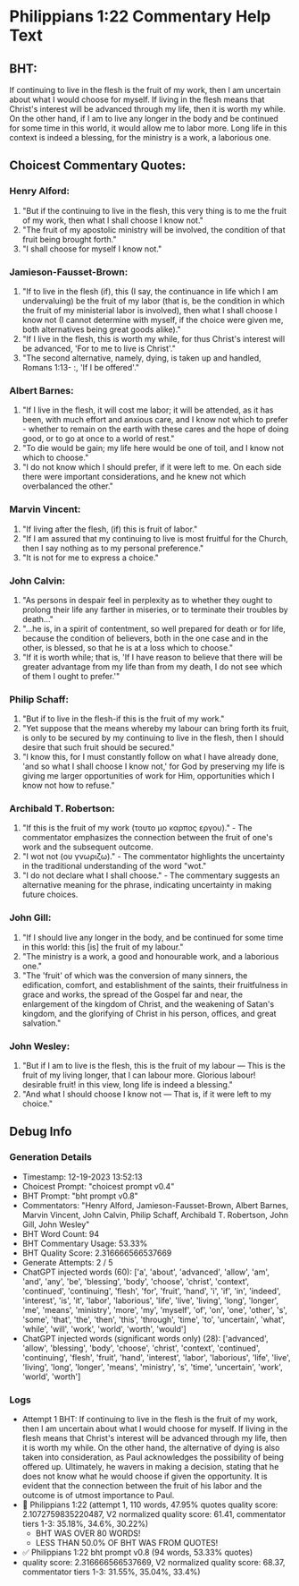 # Philippians 1:22 Commentary Help Text

## BHT:
If continuing to live in the flesh is the fruit of my work, then I am uncertain about what I would choose for myself. If living in the flesh means that Christ's interest will be advanced through my life, then it is worth my while. On the other hand, if I am to live any longer in the body and be continued for some time in this world, it would allow me to labor more. Long life in this context is indeed a blessing, for the ministry is a work, a laborious one.

## Choicest Commentary Quotes:
### Henry Alford:
1. "But if the continuing to live in the flesh, this very thing is to me the fruit of my work, then what I shall choose I know not."
2. "The fruit of my apostolic ministry will be involved, the condition of that fruit being brought forth."
3. "I shall choose for myself I know not."

### Jamieson-Fausset-Brown:
1. "If to live in the flesh (if), this (I say, the continuance in life which I am undervaluing) be the fruit of my labor (that is, be the condition in which the fruit of my ministerial labor is involved), then what I shall choose I know not (I cannot determine with myself, if the choice were given me, both alternatives being great goods alike)." 
2. "If I live in the flesh, this is worth my while, for thus Christ's interest will be advanced, 'For to me to live is Christ'." 
3. "The second alternative, namely, dying, is taken up and handled, Romans 1:13- :, 'If I be offered'."

### Albert Barnes:
1. "If I live in the flesh, it will cost me labor; it will be attended, as it has been, with much effort and anxious care, and I know not which to prefer - whether to remain on the earth with these cares and the hope of doing good, or to go at once to a world of rest."
2. "To die would be gain; my life here would be one of toil, and I know not which to choose."
3. "I do not know which I should prefer, if it were left to me. On each side there were important considerations, and he knew not which overbalanced the other."

### Marvin Vincent:
1. "If living after the flesh, (if) this is fruit of labor."
2. "If I am assured that my continuing to live is most fruitful for the Church, then I say nothing as to my personal preference."
3. "It is not for me to express a choice."

### John Calvin:
1. "As persons in despair feel in perplexity as to whether they ought to prolong their life any farther in miseries, or to terminate their troubles by death..."
2. "...he is, in a spirit of contentment, so well prepared for death or for life, because the condition of believers, both in the one case and in the other, is blessed, so that he is at a loss which to choose."
3. "If it is worth while; that is, 'If I have reason to believe that there will be greater advantage from my life than from my death, I do not see which of them I ought to prefer.'"

### Philip Schaff:
1. "But if to live in the flesh-if this is the fruit of my work."
2. "Yet suppose that the means whereby my labour can bring forth its fruit, is only to be secured by my continuing to live in the flesh, then I should desire that such fruit should be secured."
3. "I know this, for I must constantly follow on what I have already done, 'and so what I shall choose I know not,' for God by preserving my life is giving me larger opportunities of work for Him, opportunities which I know not how to refuse."

### Archibald T. Robertson:
1. "If this is the fruit of my work (τουτο μο καρπος εργου)." - The commentator emphasizes the connection between the fruit of one's work and the subsequent outcome.
2. "I wot not (ου γνωριζω)." - The commentator highlights the uncertainty in the traditional understanding of the word "wot."
3. "I do not declare what I shall choose." - The commentary suggests an alternative meaning for the phrase, indicating uncertainty in making future choices.

### John Gill:
1. "If I should live any longer in the body, and be continued for some time in this world: this [is] the fruit of my labour." 
2. "The ministry is a work, a good and honourable work, and a laborious one." 
3. "The 'fruit' of which was the conversion of many sinners, the edification, comfort, and establishment of the saints, their fruitfulness in grace and works, the spread of the Gospel far and near, the enlargement of the kingdom of Christ, and the weakening of Satan's kingdom, and the glorifying of Christ in his person, offices, and great salvation."

### John Wesley:
1. "But if I am to live is the flesh, this is the fruit of my labour — This is the fruit of my living longer, that I can labour more. Glorious labour! desirable fruit! in this view, long life is indeed a blessing."
2. "And what I should choose I know not — That is, if it were left to my choice."


## Debug Info
### Generation Details
- Timestamp: 12-19-2023 13:52:13
- Choicest Prompt: "choicest prompt v0.4"
- BHT Prompt: "bht prompt v0.8"
- Commentators: "Henry Alford, Jamieson-Fausset-Brown, Albert Barnes, Marvin Vincent, John Calvin, Philip Schaff, Archibald T. Robertson, John Gill, John Wesley"
- BHT Word Count: 94
- BHT Commentary Usage: 53.33%
- BHT Quality Score: 2.316666566537669
- Generate Attempts: 2 / 5
- ChatGPT injected words (60):
	['a', 'about', 'advanced', 'allow', 'am', 'and', 'any', 'be', 'blessing', 'body', 'choose', 'christ', 'context', 'continued', 'continuing', 'flesh', 'for', 'fruit', 'hand', 'i', 'if', 'in', 'indeed', 'interest', 'is', 'it', 'labor', 'laborious', 'life', 'live', 'living', 'long', 'longer', 'me', 'means', 'ministry', 'more', 'my', 'myself', 'of', 'on', 'one', 'other', 's', 'some', 'that', 'the', 'then', 'this', 'through', 'time', 'to', 'uncertain', 'what', 'while', 'will', 'work', 'world', 'worth', 'would']
- ChatGPT injected words (significant words only) (28):
	['advanced', 'allow', 'blessing', 'body', 'choose', 'christ', 'context', 'continued', 'continuing', 'flesh', 'fruit', 'hand', 'interest', 'labor', 'laborious', 'life', 'live', 'living', 'long', 'longer', 'means', 'ministry', 's', 'time', 'uncertain', 'work', 'world', 'worth']

### Logs
- Attempt 1 BHT: If continuing to live in the flesh is the fruit of my work, then I am uncertain about what I would choose for myself. If living in the flesh means that Christ's interest will be advanced through my life, then it is worth my while. On the other hand, the alternative of dying is also taken into consideration, as Paul acknowledges the possibility of being offered up. Ultimately, he wavers in making a decision, stating that he does not know what he would choose if given the opportunity. It is evident that the connection between the fruit of his labor and the outcome is of utmost importance to Paul.
- 🔄 Philippians 1:22 (attempt 1, 110 words, 47.95% quotes quality score: 2.1072759835220487, V2 normalized quality score: 61.41, commentator tiers 1-3: 35.18%, 34.6%, 30.22%) 
	- BHT WAS OVER 80 WORDS! 
	- LESS THAN 50.0% OF BHT WAS FROM QUOTES!
- ✅ Philippians 1:22 bht prompt v0.8 (94 words, 53.33% quotes)
- quality score: 2.316666566537669, V2 normalized quality score: 68.37, commentator tiers 1-3: 31.55%, 35.04%, 33.4%)